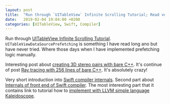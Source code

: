```yaml
---
layout: post
title:  "Run through `UITableView` Infinite Scrolling Tutorial; Read very short introduction into Swift compiler internals"
date:   2019-02-04 19:04:00 +0200
categories: [UITableView, Swift, Compiler]
---
```

Run through [UITableView Infinite Scrolling Tutorial](https://www.raywenderlich.com/5786-uitableview-infinite-scrolling-tutorial). `UITableViewDataSourcePrefetching` is something I have read long ano but have never tried. Where those days when I have implemented prefetching logic manually.

Interesting post about [creating 3D stereo pairs with bare C++](https://habr.com/ru/post/438646/). It's continue of post [Ray tracing with 256 lines of bare C++](https://habr.com/ru/post/436790/). It's absolutely crazy!

Very short introduction into [Swift compiler internals](https://habr.com/ru/company/e-Legion/blog/438204/). Second part about [Internals of front end of Swift compiler](https://habr.com/ru/company/e-Legion/blog/438664/). The most interesting part that it contains link to tutorial how to [implement with LLVM simple language Kaleidoscope](http://llvm.org/docs/tutorial/index.html).
